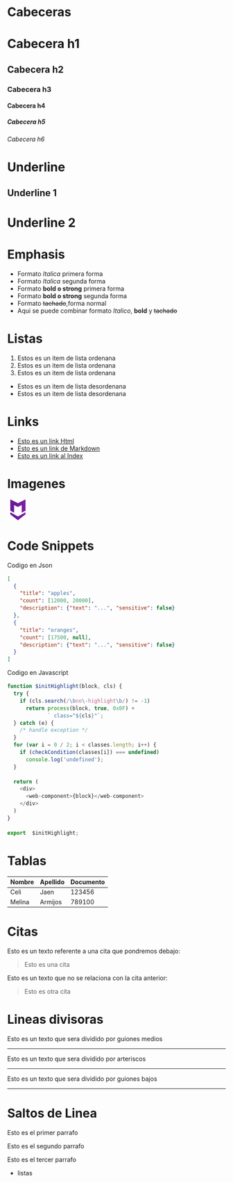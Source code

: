 # Cabeceras
# Cabecera h1
## Cabecera h2
### Cabecera h3
#### Cabecera h4
##### Cabecera h5
###### Cabecera h6

# Underline
Underline 1
-----------
Underline 2
===========

# Emphasis
- Formato *Italica* primera forma
- Formato _Italica_ segunda forma
- Formato **bold o strong** primera forma
- Formato __bold o strong__ segunda forma
- Formato ~~tachado~~,forma normal
- Aqui se puede combinar formato *Italico*, **bold** y ~~tachado~~

# Listas
1. Estos es un item de lista ordenana
2. Estos es un item de lista ordenana
3. Estos es un item de lista ordenana
- Estos es un item de lista desordenana
- Estos es un item de lista desordenana

# Links
- <a href="http://www.google.com">Esto es un link Html</a>
- [Esto es un link de Markdown](http://www.google.com)
- [Esto es un link al Index](index.html)

# Imagenes
![Esta es una imagen](https://raw.githubusercontent.com/adam-p/markdown-here/master/src/common/images/icon48.png)

# Code Snippets
Codigo en Json
```JSON
[
  {
    "title": "apples",
    "count": [12000, 20000],
    "description": {"text": "...", "sensitive": false}
  },
  {
    "title": "oranges",
    "count": [17500, null],
    "description": {"text": "...", "sensitive": false}
  }
]

```
Codigo en Javascript
```JAVASCRIPT
function $initHighlight(block, cls) {
  try {
    if (cls.search(/\bno\-highlight\b/) != -1)
      return process(block, true, 0x0F) +
             ` class="${cls}"`;
  } catch (e) {
    /* handle exception */
  }
  for (var i = 0 / 2; i < classes.length; i++) {
    if (checkCondition(classes[i]) === undefined)
      console.log('undefined');
  }

  return (
    <div>
      <web-component>{block}</web-component>
    </div>
  )
}

export  $initHighlight;
```
# Tablas
| Nombre | Apellido | Documento |
|--------|----------| ----------| 
| Celi   | Jaen     | 123456    |
| Melina | Armijos  | 789100    |

# Citas
Esto es un texto referente a una cita que pondremos debajo:
> Esto es una cita

Esto es un texto que no se relaciona con la cita anterior:
>Esto es otra cita

# Lineas divisoras
Esto es un texto que sera dividido por guiones medios

---

Esto es un texto que sera dividido por arteriscos

***

Esto es un texto que sera dividido por guiones bajos
___

# Saltos de Linea
Esto es el primer parrafo

Esto es el segundo parrafo

Esto es el tercer parrafo
- listas